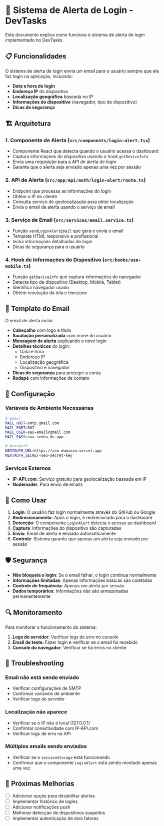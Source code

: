 # 🔔 Sistema de Alerta de Login - DevTasks

Este documento explica como funciona o sistema de alerta de login implementado no DevTasks.

## 📋 Funcionalidades

O sistema de alerta de login envia um email para o usuário sempre que ele faz login na aplicação, incluindo:

- **Data e hora do login**
- **Endereço IP** do dispositivo
- **Localização geográfica** baseada no IP
- **Informações do dispositivo** (navegador, tipo de dispositivo)
- **Dicas de segurança**

## 🏗️ Arquitetura

### 1. Componente de Alerta (`src/components/login-alert.tsx`)
- Componente React que detecta quando o usuário acessa o dashboard
- Captura informações do dispositivo usando o hook `getDeviceInfo`
- Envia uma requisição para a API de alerta de login
- Garante que o alerta seja enviado apenas uma vez por sessão

### 2. API de Alerta (`src/app/api/auth/login-alert/route.ts`)
- Endpoint que processa as informações do login
- Obtém o IP do cliente
- Consulta serviço de geolocalização para obter localização
- Envia o email de alerta usando o serviço de email

### 3. Serviço de Email (`src/services/email.service.ts`)
- Função `sendLoginAlertEmail` que gera e envia o email
- Template HTML responsivo e profissional
- Inclui informações detalhadas do login
- Dicas de segurança para o usuário

### 4. Hook de Informações do Dispositivo (`src/hooks/use-mobile.ts`)
- Função `getDeviceInfo` que captura informações do navegador
- Detecta tipo de dispositivo (Desktop, Mobile, Tablet)
- Identifica navegador usado
- Obtém resolução da tela e timezone

## 📧 Template do Email

O email de alerta inclui:

- **Cabeçalho** com logo e título
- **Saudação personalizada** com nome do usuário
- **Mensagem de alerta** explicando o novo login
- **Detalhes técnicos** do login:
  - Data e hora
  - Endereço IP
  - Localização geográfica
  - Dispositivo e navegador
- **Dicas de segurança** para proteger a conta
- **Rodapé** com informações de contato

## 🔧 Configuração

### Variáveis de Ambiente Necessárias

```bash
# Email
MAIL_HOST=smtp.gmail.com
MAIL_PORT=587
MAIL_USER=seu-email@gmail.com
MAIL_PASS=sua-senha-de-app

# NextAuth
NEXTAUTH_URL=https://seu-dominio.vercel.app
NEXTAUTH_SECRET=seu-secret-key
```

### Serviços Externos

- **IP-API.com**: Serviço gratuito para geolocalização baseada em IP
- **Nodemailer**: Para envio de emails

## 🚀 Como Usar

1. **Login**: O usuário faz login normalmente através do GitHub ou Google
2. **Redirecionamento**: Após o login, é redirecionado para o dashboard
3. **Detecção**: O componente `LoginAlert` detecta o acesso ao dashboard
4. **Captura**: Informações do dispositivo são capturadas
5. **Envio**: Email de alerta é enviado automaticamente
6. **Controle**: Sistema garante que apenas um alerta seja enviado por sessão

## 🛡️ Segurança

- **Não bloqueia o login**: Se o email falhar, o login continua normalmente
- **Informações limitadas**: Apenas informações básicas são coletadas
- **Controle de frequência**: Apenas um alerta por sessão
- **Dados temporários**: Informações não são armazenadas permanentemente

## 🔍 Monitoramento

Para monitorar o funcionamento do sistema:

1. **Logs do servidor**: Verificar logs de erro no console
2. **Email de teste**: Fazer login e verificar se o email foi recebido
3. **Console do navegador**: Verificar se há erros no cliente

## 🐛 Troubleshooting

### Email não está sendo enviado
- Verificar configurações de SMTP
- Confirmar variáveis de ambiente
- Verificar logs do servidor

### Localização não aparece
- Verificar se o IP não é local (127.0.0.1)
- Confirmar conectividade com IP-API.com
- Verificar logs de erro na API

### Múltiplos emails sendo enviados
- Verificar se o `sessionStorage` está funcionando
- Confirmar que o componente `LoginAlert` está sendo montado apenas uma vez

## 📝 Próximas Melhorias

- [ ] Adicionar opção para desabilitar alertas
- [ ] Implementar histórico de logins
- [ ] Adicionar notificações push
- [ ] Melhorar detecção de dispositivos suspeitos
- [ ] Implementar autenticação de dois fatores

